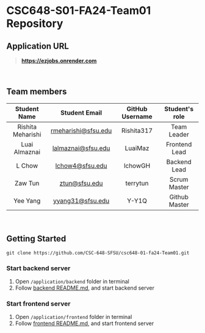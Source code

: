 # CSC648-S01-FA24-Team01 Repository

## Application URL

> **https://ezjobs.onrender.com**

<br>

## Team members

| **Student Name**  |  **Student Email**  | **GitHub Username** | **Student's role** |
| :---------------: | :-----------------: | :-----------------: | :----------------: |
| Rishita Meharishi | rmeharishi@sfsu.edu |     Rishita317      |    Team Leader     |
|   Luai Almaznai   | lalmaznai@sfsu.edu  |       LuaiMaz       |   Frontend Lead    |
|      L Chow       |   lchow4@sfsu.edu   |       lchowGH       |    Backend Lead    |
|      Zaw Tun      |    ztun@sfsu.edu    |      terrytun       |    Scrum Master    |
|     Yee Yang      |  yyang31@sfsu.edu   |        Y-Y1Q        |   Github Master    |

<br>

## Getting Started

```
git clone https://github.com/CSC-648-SFSU/csc648-01-fa24-Team01.git
```

### Start backend server

1. Open `/application/backend` folder in terminal
2. Follow [backend README.md](https://github.com/CSC-648-SFSU/csc648-01-fa24-Team01/blob/master/application/backend/README.md#pre-requisites), and start backend server

### Start frontend server

1. Open `/application/frontend` folder in terminal
2. Follow [frontend README.md](https://github.com/CSC-648-SFSU/csc648-01-fa24-Team01/blob/master/application/frontend/README.md#pre-requisites), and start frontend server
